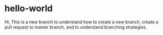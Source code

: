 # hello-world

Hi,
This is a new branch to understand how to create a new branch, create a pull request to master branch, and to understand branching strategies.
